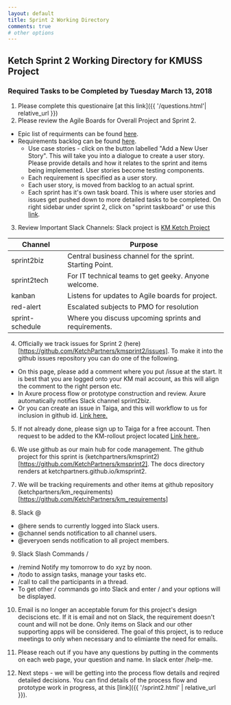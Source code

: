 ```yaml
---
layout: default
title: Sprint 2 Working Directory
comments: true
# other options
---
```


## Ketch Sprint 2 Working Directory for KMUSS Project


### Required Tasks to be Completed by Tuesday March 13, 2018
1. Please complete this questionaire [at this link]({{ '/questions.html'| relative_url }})
2. Please review the Agile Boards for Overall Project and Sprint 2.  
  - Epic list of requirments can be found [here](https://tree.taiga.io/project/davebeach-km-rollout/epics).  
  - Requirements backlog can be found [here](https://tree.taiga.io/project/davebeach-km-rollout/backlog).
    - Use case stories - click on the button labelled "Add a New User Story".  This will take you into a dialogue to create a user story.  Please provide details and how it relates to the sprint and items being implemented.  User stories become testing components.
    - Each requirement is specified as a user story.
    - Each user story, is moved from backlog to an actual sprint.  
    - Each sprint has it's own task board.  This is where user stories and issues get pushed down to more detailed tasks to be completed.  On right sidebar under sprint 2, click on "sprint taskboard" or use this [link](https://tree.taiga.io/project/davebeach-km-rollout/taskboard/sprint-2-5806).
3. Review Important Slack Channels:
Slack project is [KM Ketch Project](https://ketchkmproject.slack.com)

Channel        | Purpose                                                 
---------------|----------------------------------------------------------|
sprint2biz     |Central business channel for the sprint.  Starting Point. 
sprint2tech    |For IT technical teams to get geeky.  Anyone welcome.     
kanban         |Listens for updates to Agile boards for project.          
red-alert      |Escalated subjects to PMO for resolution                  
sprint-schedule|Where you discuss upcoming sprints and requirements.      

4. Officially we track issues for Sprint 2 (here)[https://github.com/KetchPartners/kmsprint2/issues].  To make it into the github issues repository you can do one of the following.
  - On this page, please add a comment where you put /issue at the start.  It is best that you are logged onto your KM mail account, as this will align the comment to the right person etc.
  - In Axure process flow or prototype construction and review.  Axure automatically notifies Slack channel sprint2biz.
  - Or you can create an issue in Taiga, and this will workflow to us for inclusion in github id. [Link here.](https://tree.taiga.io/project/davebeach-km-rollout/issues)

5.  If not already done, please sign up to Taiga for a free account.  Then request to be added to the KM-rollout project located [Link here.](https://tree.taiga.io/project/davebeach-km-rollout/).

6.  We use github as our main hub for code management.  The github project for this sprint is (ketchpartners/kmsprint2)[https://github.com/KetchPartners/kmsprint2].  The docs directory renders at ketchpartners.github.io/kmsprint2.

7.  We will be tracking requirements and other items at github repository (ketchpartners/km_requirements)[https://github.com/KetchPartners/km_requirements]

8.  Slack @
  - @here sends to currently logged into Slack users.
  - @channel sends notification to all channel users.
  - @everyoen sends notification to all project members.

9.  Slack Slash Commands /
  - /remind Notify my tomorrow to do xyz by noon.
  - /todo to assign tasks, manage your tasks etc.
  - /call to call the participants in a thread.
  - To get other / commands go into Slack and enter / and your options will be displayed.  

10.  Email is no longer an acceptable forum for this project's design deciscions etc.  If it is email and not on Slack, the requirement doesn't count and will not be done.  Only items on Slack and our other supporting apps will be considered.  The goal of this project, is to reduce meetings to only when necessary and to elimiante the need for emails.

11.  Please reach out if you have any questions by putting in the comments on each web page, your question and name. In slack enter /help-me.

12.  Next steps - we will be getting into the process flow details and reqired detailed decisions.  You can find details of the process flow and prototype work in progress, at this [link]({{ '/sprint2.html' | relative_url }}).


